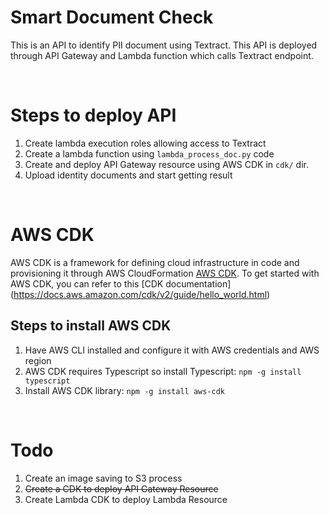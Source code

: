 # Smart Document Check
This is an API to identify PII document using Textract. This API is deployed through API Gateway and Lambda function which calls Textract endpoint.  
  
  <br>

# Steps to deploy API
1. Create lambda execution roles allowing access to Textract
2. Create a lambda function using `lambda_process_doc.py` code
3. Create and deploy API Gateway resource using AWS CDK in `cdk/` dir.
4. Upload identity documents and start getting result
  
  <br>
  
# AWS CDK
AWS CDK is a framework for defining cloud infrastructure in code and provisioning it through AWS CloudFormation [AWS CDK](https://docs.aws.amazon.com/cdk/v2/guide/home.html). To get started with AWS CDK, you can refer to this [CDK documentation] (https://docs.aws.amazon.com/cdk/v2/guide/hello_world.html)

## Steps to install AWS CDK
1. Have AWS CLI installed and configure it with AWS credentials and AWS region
2. AWS CDK requires Typescript so install Typescript: `npm -g install typescript`
3. Install AWS CDK library: `npm -g install aws-cdk`
  
  <br>  

# Todo
1. Create an image saving to S3 process
2. ~~Create a CDK to deploy API Gateway Resource~~
3. Create Lambda CDK to deploy Lambda Resource
